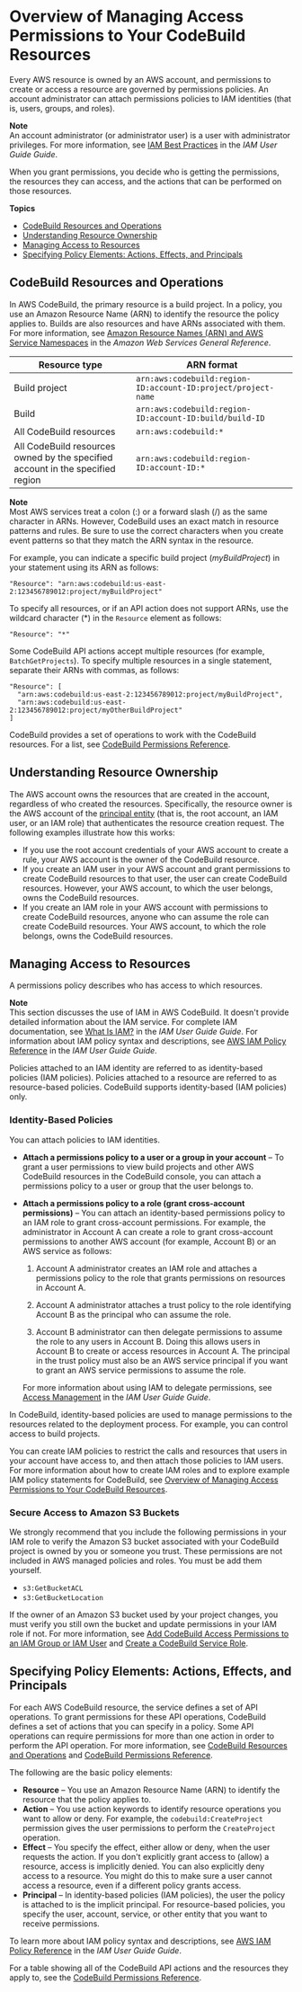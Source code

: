 # Overview of Managing Access Permissions to Your CodeBuild Resources<a name="auth-and-access-control-iam-access-control-identity-based"></a>

Every AWS resource is owned by an AWS account, and permissions to create or access a resource are governed by permissions policies\. An account administrator can attach permissions policies to IAM identities \(that is, users, groups, and roles\)\. 

**Note**  
An account administrator \(or administrator user\) is a user with administrator privileges\. For more information, see [IAM Best Practices](https://docs.aws.amazon.com/IAM/latest/UserGuide/best-practices.html) in the *IAM User Guide Guide*\.

When you grant permissions, you decide who is getting the permissions, the resources they can access, and the actions that can be performed on those resources\.

**Topics**
+ [CodeBuild Resources and Operations](#arn-formats)
+ [Understanding Resource Ownership](#understanding-resource-ownership)
+ [Managing Access to Resources](#managing-access-resources)
+ [Specifying Policy Elements: Actions, Effects, and Principals](#actions-effects-principals)

## CodeBuild Resources and Operations<a name="arn-formats"></a>

In AWS CodeBuild, the primary resource is a build project\. In a policy, you use an Amazon Resource Name \(ARN\) to identify the resource the policy applies to\. Builds are also resources and have ARNs associated with them\. For more information, see [Amazon Resource Names \(ARN\) and AWS Service Namespaces](https://docs.aws.amazon.com/general/latest/gr/aws-arns-and-namespaces.html) in the *Amazon Web Services General Reference*\.


| Resource type | ARN format | 
| --- | --- | 
| Build project |  `arn:aws:codebuild:region-ID:account-ID:project/project-name`  | 
| Build |  `arn:aws:codebuild:region-ID:account-ID:build/build-ID`  | 
|  All CodeBuild resources  |  `arn:aws:codebuild:*`  | 
|  All CodeBuild resources owned by the specified account in the specified region  |  `arn:aws:codebuild:region-ID:account-ID:*`  | 

**Note**  
Most AWS services treat a colon \(:\) or a forward slash \(/\) as the same character in ARNs\. However, CodeBuild uses an exact match in resource patterns and rules\. Be sure to use the correct characters when you create event patterns so that they match the ARN syntax in the resource\.

For example, you can indicate a specific build project \(*myBuildProject*\) in your statement using its ARN as follows:

```
"Resource": "arn:aws:codebuild:us-east-2:123456789012:project/myBuildProject"
```

To specify all resources, or if an API action does not support ARNs, use the wildcard character \(\*\) in the `Resource` element as follows:

```
"Resource": "*"
```

Some CodeBuild API actions accept multiple resources \(for example, `BatchGetProjects`\)\. To specify multiple resources in a single statement, separate their ARNs with commas, as follows:

```
"Resource": [
  "arn:aws:codebuild:us-east-2:123456789012:project/myBuildProject",
  "arn:aws:codebuild:us-east-2:123456789012:project/myOtherBuildProject"
]
```

CodeBuild provides a set of operations to work with the CodeBuild resources\. For a list, see [CodeBuild Permissions Reference](auth-and-access-control-permissions-reference.md)\.

## Understanding Resource Ownership<a name="understanding-resource-ownership"></a>

The AWS account owns the resources that are created in the account, regardless of who created the resources\. Specifically, the resource owner is the AWS account of the [principal entity](https://docs.aws.amazon.com/IAM/latest/UserGuide/id_roles_terms-and-concepts.html) \(that is, the root account, an IAM user, or an IAM role\) that authenticates the resource creation request\. The following examples illustrate how this works:
+ If you use the root account credentials of your AWS account to create a rule, your AWS account is the owner of the CodeBuild resource\.
+ If you create an IAM user in your AWS account and grant permissions to create CodeBuild resources to that user, the user can create CodeBuild resources\. However, your AWS account, to which the user belongs, owns the CodeBuild resources\.
+ If you create an IAM role in your AWS account with permissions to create CodeBuild resources, anyone who can assume the role can create CodeBuild resources\. Your AWS account, to which the role belongs, owns the CodeBuild resources\.

## Managing Access to Resources<a name="managing-access-resources"></a>

A permissions policy describes who has access to which resources\. 

**Note**  
This section discusses the use of IAM in AWS CodeBuild\. It doesn't provide detailed information about the IAM service\. For complete IAM documentation, see [What Is IAM?](https://docs.aws.amazon.com/IAM/latest/UserGuide/introduction.html) in the *IAM User Guide Guide*\. For information about IAM policy syntax and descriptions, see [AWS IAM Policy Reference](https://docs.aws.amazon.com/IAM/latest/UserGuide/reference_policies.html) in the *IAM User Guide Guide*\.

Policies attached to an IAM identity are referred to as identity\-based policies \(IAM policies\)\. Policies attached to a resource are referred to as resource\-based policies\. CodeBuild supports identity\-based \(IAM policies\) only\.

### Identity\-Based Policies<a name="identity-based-policies"></a>

You can attach policies to IAM identities\. 
+ **Attach a permissions policy to a user or a group in your account** – To grant a user permissions to view build projects and other AWS CodeBuild resources in the CodeBuild console, you can attach a permissions policy to a user or group that the user belongs to\.
+ **Attach a permissions policy to a role \(grant cross\-account permissions\)** – You can attach an identity\-based permissions policy to an IAM role to grant cross\-account permissions\. For example, the administrator in Account A can create a role to grant cross\-account permissions to another AWS account \(for example, Account B\) or an AWS service as follows:

  1. Account A administrator creates an IAM role and attaches a permissions policy to the role that grants permissions on resources in Account A\.

  1. Account A administrator attaches a trust policy to the role identifying Account B as the principal who can assume the role\.

  1. Account B administrator can then delegate permissions to assume the role to any users in Account B\. Doing this allows users in Account B to create or access resources in Account A\. The principal in the trust policy must also be an AWS service principal if you want to grant an AWS service permissions to assume the role\.

  For more information about using IAM to delegate permissions, see [Access Management](https://docs.aws.amazon.com/IAM/latest/UserGuide/access.html) in the *IAM User Guide Guide*\.

In CodeBuild, identity\-based policies are used to manage permissions to the resources related to the deployment process\. For example, you can control access to build projects\.

You can create IAM policies to restrict the calls and resources that users in your account have access to, and then attach those policies to IAM users\. For more information about how to create IAM roles and to explore example IAM policy statements for CodeBuild, see [Overview of Managing Access Permissions to Your CodeBuild Resources](#auth-and-access-control-iam-access-control-identity-based)\. 

### Secure Access to Amazon S3 Buckets<a name="secure-s3-buckets"></a>

We strongly recommend that you include the following permissions in your IAM role to verify the Amazon S3 bucket associated with your CodeBuild project is owned by you or someone you trust\. These permissions are not included in AWS managed policies and roles\. You must be add them yourself\. 
+  `s3:GetBucketACL` 
+  `s3:GetBucketLocation` 

If the owner of an Amazon S3 bucket used by your project changes, you must verify you still own the bucket and update permissions in your IAM role if not\. For more information, see [Add CodeBuild Access Permissions to an IAM Group or IAM User](setting-up.md#setting-up-service-permissions-group) and [Create a CodeBuild Service Role](setting-up.md#setting-up-service-role)\. 

## Specifying Policy Elements: Actions, Effects, and Principals<a name="actions-effects-principals"></a>

For each AWS CodeBuild resource, the service defines a set of API operations\. To grant permissions for these API operations, CodeBuild defines a set of actions that you can specify in a policy\. Some API operations can require permissions for more than one action in order to perform the API operation\. For more information, see [CodeBuild Resources and Operations](#arn-formats) and [CodeBuild Permissions Reference](auth-and-access-control-permissions-reference.md)\.

The following are the basic policy elements:
+ **Resource** – You use an Amazon Resource Name \(ARN\) to identify the resource that the policy applies to\.
+ **Action** – You use action keywords to identify resource operations you want to allow or deny\. For example, the `codebuild:CreateProject` permission gives the user permissions to perform the `CreateProject` operation\.
+ **Effect** – You specify the effect, either allow or deny, when the user requests the action\. If you don't explicitly grant access to \(allow\) a resource, access is implicitly denied\. You can also explicitly deny access to a resource\. You might do this to make sure a user cannot access a resource, even if a different policy grants access\.
+ **Principal** – In identity\-based policies \(IAM policies\), the user the policy is attached to is the implicit principal\. For resource\-based policies, you specify the user, account, service, or other entity that you want to receive permissions\.

To learn more about IAM policy syntax and descriptions, see [AWS IAM Policy Reference](https://docs.aws.amazon.com/IAM/latest/UserGuide/reference_policies.html) in the *IAM User Guide Guide*\.

For a table showing all of the CodeBuild API actions and the resources they apply to, see the [CodeBuild Permissions Reference](auth-and-access-control-permissions-reference.md)\.